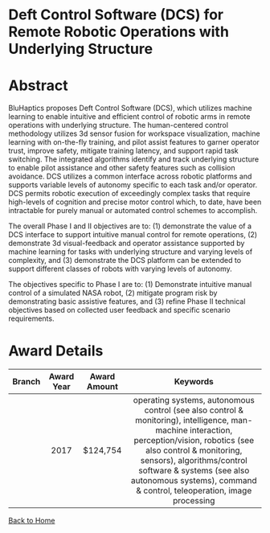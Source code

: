 
Deft Control Software (DCS) for Remote Robotic Operations with Underlying Structure
===================================================================================

# Abstract


BluHaptics proposes Deft Control Software (DCS),  which utilizes machine learning to enable intuitive and efficient control of robotic arms in remote operations with underlying structure. The human-centered control methodology utilizes 3d sensor fusion for workspace visualization, machine learning with on-the-fly training, and pilot assist features to garner operator trust, improve safety, mitigate training latency, and support rapid task switching. The integrated algorithms identify and track underlying structure to enable pilot assistance and other safety features such as collision avoidance. DCS utilizes a common interface across robotic platforms and supports variable levels of autonomy specific to each task and/or operator. DCS permits robotic execution of exceedingly complex tasks that require high-levels of cognition and precise motor control which, to date, have been intractable for purely manual or automated control schemes to accomplish.

The overall Phase I and II objectives are to: (1) demonstrate the value of a DCS interface to support intuitive manual control for remote operations, (2) demonstrate 3d visual-feedback and  operator assistance supported by machine learning for tasks with underlying structure and varying levels of complexity, and (3) demonstrate the DCS platform can be extended to support different classes of robots with varying levels of autonomy. 

The objectives specific to Phase I are to: (1) Demonstrate intuitive manual control of a simulated NASA robot,  (2) mitigate program risk by demonstrating basic assistive features, and (3) refine Phase II technical objectives based on collected user feedback and specific scenario requirements.  

# Award Details

|Branch|Award Year|Award Amount|Keywords|
| :---: | :---: | :---: | :---: |
||2017|$124,754|operating systems, autonomous control (see also control & monitoring), intelligence, man-machine interaction, perception/vision, robotics (see also control & monitoring, sensors), algorithms/control software & systems (see also autonomous systems), command & control, teleoperation, image processing|
  
  


[Back to Home](https://github.com/chrischow/dod_sbir_awards#364)